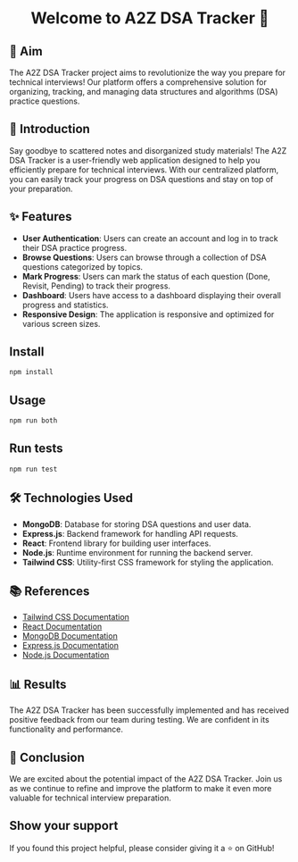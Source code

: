 <h1 align="center">Welcome to A2Z DSA Tracker 👋</h1>

## 🚀 Aim
The A2Z DSA Tracker project aims to revolutionize the way you prepare for technical interviews! Our platform offers a comprehensive solution for organizing, tracking, and managing data structures and algorithms (DSA) practice questions.

## 📝 Introduction
Say goodbye to scattered notes and disorganized study materials! The A2Z DSA Tracker is a user-friendly web application designed to help you efficiently prepare for technical interviews. With our centralized platform, you can easily track your progress on DSA questions and stay on top of your preparation.

## ✨ Features
- **User Authentication**: Users can create an account and log in to track their DSA practice progress.
- **Browse Questions**: Users can browse through a collection of DSA questions categorized by topics.
- **Mark Progress**: Users can mark the status of each question (Done, Revisit, Pending) to track their progress.
- **Dashboard**: Users have access to a dashboard displaying their overall progress and statistics.
- **Responsive Design**: The application is responsive and optimized for various screen sizes.

## Install

```sh
npm install
```

## Usage

```sh
npm run both
```

## Run tests

```sh
npm run test
```

## 🛠️ Technologies Used
- **MongoDB**: Database for storing DSA questions and user data.
- **Express.js**: Backend framework for handling API requests.
- **React**: Frontend library for building user interfaces.
- **Node.js**: Runtime environment for running the backend server.
- **Tailwind CSS**: Utility-first CSS framework for styling the application.

## 📚 References
- [Tailwind CSS Documentation](https://tailwindcss.com/docs)
- [React Documentation](https://reactjs.org/docs)
- [MongoDB Documentation](https://docs.mongodb.com)
- [Express.js Documentation](https://expressjs.com/en/4x/api.html)
- [Node.js Documentation](https://nodejs.org/en/docs)

## 📊 Results
The A2Z DSA Tracker has been successfully implemented and has received positive feedback from our team during testing. We are confident in its functionality and performance.

## 🎉 Conclusion
We are excited about the potential impact of the A2Z DSA Tracker. Join us as we continue to refine and improve the platform to make it even more valuable for technical interview preparation.

## Show your support
If you found this project helpful, please consider giving it a ⭐️ on GitHub!